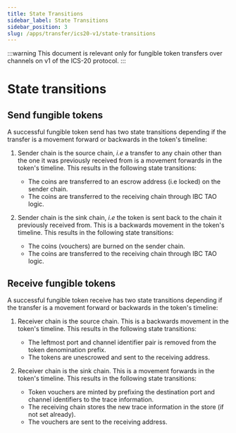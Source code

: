 ```yaml
---
title: State Transitions
sidebar_label: State Transitions
sidebar_position: 3
slug: /apps/transfer/ics20-v1/state-transitions
---
```


:::warning
This document is relevant only for fungible token transfers over channels on v1 of the ICS-20 protocol.
:::

# State transitions

## Send fungible tokens

A successful fungible token send has two state transitions depending if the transfer is a movement forward or backwards in the token's timeline:

1. Sender chain is the source chain, *i.e* a transfer to any chain other than the one it was previously received from is a movement forwards in the token's timeline. This results in the following state transitions:

   - The coins are transferred to an escrow address (i.e locked) on the sender chain.
   - The coins are transferred to the receiving chain through IBC TAO logic.

2. Sender chain is the sink chain, *i.e* the token is sent back to the chain it previously received from. This is a backwards movement in the token's timeline. This results in the following state transitions:

   - The coins (vouchers) are burned on the sender chain.
   - The coins are transferred to the receiving chain through IBC TAO logic.

## Receive fungible tokens

A successful fungible token receive has two state transitions depending if the transfer is a movement forward or backwards in the token's timeline:

1. Receiver chain is the source chain. This is a backwards movement in the token's timeline. This results in the following state transitions:

   - The leftmost port and channel identifier pair is removed from the token denomination prefix.
   - The tokens are unescrowed and sent to the receiving address.

2. Receiver chain is the sink chain. This is a movement forwards in the token's timeline. This results in the following state transitions:

   - Token vouchers are minted by prefixing the destination port and channel identifiers to the trace information.
   - The receiving chain stores the new trace information in the store (if not set already).
   - The vouchers are sent to the receiving address.
